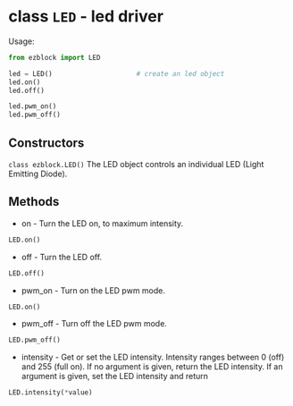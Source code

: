 # class `LED` - led driver

Usage:
```python
from ezblock import LED

led = LED()                     # create an led object
led.on()
led.off()

led.pwm_on()
led.pwm_off()
```
## Constructors
```class ezblock.LED()```
The LED object controls an individual LED (Light Emitting Diode).

## Methods
- on - Turn the LED on, to maximum intensity.
```python
LED.on()
```
- off - Turn the LED off.
```python
LED.off()
```
- pwm_on - Turn on the LED pwm mode.
```python
LED.on()
```
- pwm_off - Turn off the LED pwm mode.
```python
LED.pwm_off()
```
- intensity - Get or set the LED intensity. Intensity ranges between 0 (off) and 255 (full on). If no argument is given, return the LED intensity. If an argument is given, set the LED intensity and return 
```python
LED.intensity(*value)
```
